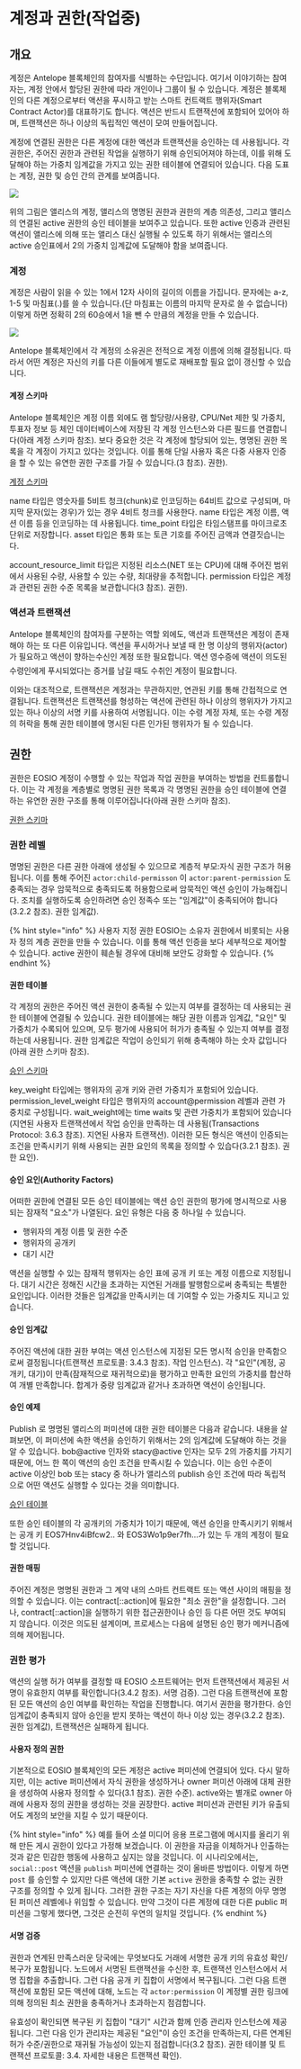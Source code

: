 # 계정과 권한(작업중)

## 개요

계정은 Antelope 블록체인의 참여자를 식별하는 수단입니다. 여기서 이야기하는 참여자는, 계정 안에서 할당된 권한에 따라 개인이나 그룹이 될 수 있습니다. 계정은 블록체인의 다른 계정으로부터 액션을 푸시하고 받는 스마트 컨트랙트 행위자(Smart Contract Actor)를 대표하기도 합니다. 액션은 반드시 트랜잭션에 포함되어 있어야 하며, 트랜잭션은 하나 이상의 독립적인 액션이 모여 만들어집니다.

계정에 연결된 권한은 다른 계정에 대한 액션과 트랜잭션을 승인하는 데 사용됩니다. 각 권한은, 주어진 권한과 관련된 작업을 실행하기 위해 승인되어져야 하는데, 이를 위해 도달해야 하는 가중치 임계값을 가지고 있는 권한 테이블에 연결되어 있습니다. 다음 도표는 계정, 권한 및 승인 간의 관계를 보여줍니다.

![](<../../.gitbook/assets/image (1) (2).png>)

위의 그림은 앨리스의 계정, 앨리스의 명명된 권한과 권한의 계층 의존성, 그리고 앨리스의 연결된 active 권한의 승인 테이블을 보여주고 있습니다. 또한 active 인증과 관련된 액션이 앨리스에 의해 또는 앨리스 대신 실행될 수 있도록 하기 위해서는 앨리스의 active 승인표에서 2의 가중치 임계값에 도달해야 함을 보여줍니다.

### 계정

계정은 사람이 읽을 수 있는 1에서 12자 사이의 길이의 이름을 가집니다. 문자에는 a-z, 1-5 및 마침표(.)를 쓸 수 있습니다.(단 마침표는 이름의 마지막 문자로 쓸 수 없습니다) 이렇게 하면 정확히 2의 60승에서 1을 뺀 수 만큼의 계정을 만들 수 있습니다.

![](<../../.gitbook/assets/image (2) (1).png>)

Antelope 블록체인에서 각 계정의 소유권은 전적으로 계정 이름에 의해 결정됩니다. 따라서 어떤 계정은 자신의 키를 다른 이들에게 별도로 재배포할 필요 없이 갱신할 수 있습니다.

#### 계정 스키마

Antelope 블록체인은 계정 이름 외에도 램 할당량/사용량, CPU/Net 제한 및 가중치, 투표자 정보 등 체인 데이터베이스에 저장된 각 계정 인스턴스와 다른 필드를 연결합니다(아래 계정 스키마 참조). 보다 중요한 것은 각 계정에 할당되어 있는, 명명된 권한 목록을 각 계정이 가지고 있다는 것입니다. 이를 통해 단일 사용자 혹은 다중 사용자 인증을 할 수 있는 유연한 권한 구조를 가질 수 있습니다.(3 참조). 권한).

[계정 스키마](https://www.notion.so/2c19c2247fa040c0a52afa0d220c66fa)

name 타입은 영숫자를 5비트 청크(chunk)로 인코딩하는 64비트 값으로 구성되며, 마지막 문자(있는 경우)가 있는 경우 4비트 청크를 사용한다. name 타입은 계정 이름, 액션 이름 등을 인코딩하는 데 사용됩니다. time\_point 타입은 타임스탬프를 마이크로초 단위로 저장합니다. asset 타입은 통화 또는 토큰 기호를 주어진 금액과 연결짓습니는다.

account\_resource\_limit 타입은 지정된 리소스(NET 또는 CPU)에 대해 주어진 범위에서 사용된 수량, 사용할 수 있는 수량, 최대량을 추적합니다. permission 타입은 계정과 관련된 권한 수준 목록을 보관합니다(3 참조). 권한).

### 액션과 트랜잭션

Antelope 블록체인의 참여자를 구분하는 역할 외에도, 액션과 트랜잭션은 계정이 존재해야 하는 또 다른 이유입니다. 액션을 푸시하거나 보낼 때 한 명 이상의 행위자(actor)가 필요하고 액션이 향하는수신인 계정 또한 필요합니다. 액션 영수증에 액션이 의도된 수령인에게 푸시되었다는 증거를 남길 때도 수취인 계정이 필요합니다.

이와는 대조적으로, 트랜잭션은 계정과는 무관하지만, 연관된 키를 통해 간접적으로 연결됩니다. 트랜잭션은 트랜잭션를 형성하는 액션에 관련된 하나 이상의 행위자가 가지고 있는 하나 이상의 서명 키를 사용하여 서명됩니다. 이는 수령 계정 자체, 또는 수령 계정의 허락을 통해 권한 테이블에 명시된 다른 인가된 행위자가 될 수 있습니다.

## 권한

권한은 EOSIO 계정이 수행할 수 있는 작업과 작업 권한을 부여하는 방법을 컨트롤합니다. 이는 각 계정을 계층별로 명명된 권한 목록과 각 명명된 권한을 승인 테이블에 연결하는 유연한 권한 구조를 통해 이루어집니다(아래 권한 스키마 참조).

[권한 스키마](https://www.notion.so/1d8f2a177ddf4438b16ed9f498f1865c)

### 권한 레벨

명명된 권한은 다른 권한 아래에 생성될 수 있으므로 계층적 부모:자식 권한 구조가 허용됩니다. 이를 통해 주어진 `actor:child-permisson` 이 `actor:parent-permission` 도 충족되는 경우 암묵적으로 충족되도록 허용함으로써 암묵적인 액션 승인이 가능해집니다. 조치를 실행하도록 승인하려면 승인 정족수 또는 "임계값"이 충족되어야 합니다(3.2.2 참조). 권한 임계값).

{% hint style="info" %}
사용자 지정 권한 EOSIO는 소유자 권한에서 비롯되는 사용자 정의 계층 권한을 만들 수 있습니다. 이를 통해 액션 인증을 보다 세부적으로 제어할 수 있습니다. active 권한이 훼손될 경우에 대비해 보안도 강화할 수 있습니다.
{% endhint %}

#### 권한 테이블

각 계정의 권한은 주어진 액션 권한이 충족될 수 있는지 여부를 결정하는 데 사용되는 권한 테이블에 연결될 수 있습니다. 권한 테이블에는 해당 권한 이름과 임계값, "요인" 및 가중치가 수록되어 있으며, 모두 평가에 사용되어 허가가 충족될 수 있는지 여부를 결정하는데 사용됩니다. 권한 임계값은 작업이 승인되기 위해 충족해야 하는 숫자 값입니다(아래 권한 스키마 참조).

[승인 스키마](https://www.notion.so/04160cc8d5f44360bc0b950df4fecb55)

key\_weight 타입에는 행위자의 공개 키와 관련 가중치가 포함되어 있습니다. permission\_level\_weight 타입은 행위자의 account@permission 레벨과 관련 가중치로 구성됩니다. wait\_weight에는 time waits 및 관련 가중치가 포함되어 있습니다(지연된 사용자 트랜잭션에서 작업 승인을 만족하는 데 사용됨(Transactions Protocol: 3.6.3 참조). 지연된 사용자 트랜잭션). 이러한 모든 형식은 액션이 인증되는 조건을 만족시키기 위해 사용되는 권한 요인의 목록을 정의할 수 있습다(3.2.1 참조). 권한 요인).

#### 승인 요인(Authority Factors)

어떠한 권한에 연결된 모든 승인 테이블에는 액션 승인 권한의 평가에 명시적으로 사용되는 잠재적 "요소"가 나열된다. 요인 유형은 다음 중 하나일 수 있습니다.

* 행위자의 계정 이름 및 권한 수준
* 행위자의 공개키
* 대기 시간

액션을 실행할 수 있는 잠재적 행위자는 승인 표에 공개 키 또는 계정 이름으로 지정됩니다. 대기 시간은 정해진 시간을 초과하는 지연된 거래를 발행함으로써 충족되는 특별한 요인입니다. 이러한 것들은 임계값을 만족시키는 데 기여할 수 있는 가중치도 지니고 있습니다.

#### 승인 임계값

주어진 액션에 대한 권한 부여는 액션 인스턴스에 지정된 모든 명시적 승인을 만족함으로써 결정됩니다(트랜잭션 프로토콜: 3.4.3 참조). 작업 인스턴스). 각 "요인"(계정, 공개키, 대기)이 만족(잠재적으로 재귀적으로)을 평가하고 만족한 요인의 가중치를 합산하여 개별 만족합니다. 합계가 중량 임계값과 같거나 초과하면 액션이 승인됩니다.

#### 승인 예제

Publish 로 명명된 앨리스의 퍼미션에 대한 권한 테이블은 다음과 같습니다. 내용을 살펴보면, 이 퍼미션에 속한 액션을 승인하기 위해서는 2의 임계값에 도달해야 하는 것을 알 수 있습니다. bob@active 인자와 stacy@active 인자는 모두 2의 가중치를 가지기 때문에, 어느 한 쪽이 액션의 승인 조건을 만족시킬 수 있습니다. 이는 승인 수준이 active 이상인 bob 또는 stacy 중 하나가 앨리스의 publish 승인 조건에 따라 독립적으로 어떤 액션도 실행할 수 있다는 것을 의미합니다.

[승인 테이블](https://www.notion.so/fd1f14f9b9e1402b9eb6071b35a528ec)

또한 승인 테이블의 각 공개키의 가중치가 1이기 때문에, 액션 승인을 만족시키기 위해서는 공개 키 EOS7Hnv4iBfcw2.. 와 EOS3Wo1p9er7fh...가 있는 두 개의 계정이 필요할 것입니다. &#x20;

#### 권한 매핑

주어진 계정은 명명된 권한과 그 계약 내의 스마트 컨트랙트 또는 액션 사이의 매핑을 정의할 수 있습니다. 이는 contract\[::action]에 필요한 "최소 권한"을 설정합니다. 그러나, contract\[::action]을 실행하기 위한 접근권한이나 승인 등 다른 어떤 것도 부여되지 않습니다. 이것은 의도된 설계이며, 프로세스는 다음에 설명된 승인 평가 메커니즘에 의해 제어됩니다.

### 권한 평가

액션의 실행 허가 여부를 결정할 때 EOSIO 소프트웨어는 먼저 트랜잭션에서 제공된 서명이 유효한지 여부를 확인합니다(3.4.2 참조). 서명 검증). 그런 다음 트랜잭션에 포함된 모든 액션의 승인 여부를 확인하는 작업을 진행합니다. 여기서 권한을 평가한다. 승인 임계값이 충족되지 않아 승인을 받지 못하는 액션이 하나 이상 있는 경우(3.2.2 참조). 권한 임계값), 트랜잭션은 실패하게 됩니다.

#### 사용자 정의 권한

기본적으로 EOSIO 블록체인의 모든 계정은 active 퍼미션에 연결되어 있다. 다시 말하지만, 이는 active 퍼미션에서 자식 권한을 생성하거나 owner 퍼미션 아래에 대체 권한을 생성하여 사용자 정의할 수 있다(3.1 참조). 권한 수준). active와는 별개로 owner 아래에 사용자 정의 권한을 생성하는 것을 권장한다. active 퍼미션과 관련된 키가 유출되어도 계정의 보안을 지킬 수 있기 때문이다.

{% hint style="info" %}
예를 들어 소셜 미디어 응용 프로그램에 메시지를 올리기 위해 만든 게시 권한이 있다고 가정해 보겠습니다. 이 권한을 자금을 이체하거나 인출하는 것과 같은 민감한 행동에 사용하고 싶지는 않을 것입니다. 이 시나리오에서는, `social::post` 액션을 `publish` 퍼미션에 연결하는 것이 올바른 방법이다. 이렇게 하면 `post` 를 승인할 수 있지만 다른 액션에 대한 기본 `active` 권한을 충족할 수 없는 권한 구조를 정의할 수 있게 됩니다. 그러한 권한 구조는 자기 자신을 다른 계정의 아무 명명된 퍼미션 레벨에나 위임할 수 있습니다. 만약 그것이 다른 계정에 대한 다른 public 퍼미션을 그렇게 했다면, 그것은 순전히 우연의 일치일 것입니다.
{% endhint %}

#### 서명 검증

권한과 연계된 만족스러운 당국에는 무엇보다도 거래에 서명한 공개 키의 유효성 확인/복구가 포함됩니다. 노드에서 서명된 트랜잭션을 수신한 후, 트랜잭션 인스턴스에서 서명 집합을 추출합니다. 그런 다음 공개 키 집합이 서명에서 복구됩니다. 그런 다음 트랜잭션에 포함된 모든 액션에 대해, 노드는 각 `actor:permission` 이 계정별 권한 링크에 의해 정의된 최소 권한을 충족하거나 초과하는지 점검합니다.

유효성이 확인되면 복구된 키 집합이 "대기" 시간과 함께 인증 관리자 인스턴스에 제공됩니다. 그런 다음 인가 관리자는 제공된 "요인"이 승인 조건을 만족하는지, 다른 연계된 허가 수준/권한으로 재귀될 가능성이 있는지 점검합니다(3.2 참조). 권한 테이블 및 트랜잭션 프로토콜: 3.4. 자세한 내용은 트랜잭션 확인).
